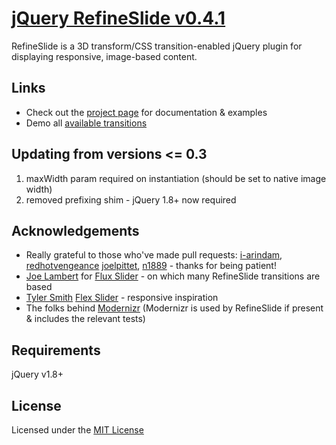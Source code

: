 [jQuery RefineSlide v0.4.1](http://alexdunphy.github.io/refineslide/demo.html)
=======================

RefineSlide is a 3D transform/CSS transition-enabled jQuery plugin for displaying responsive, image-based content.

Links
-----
* Check out the [project page](http://alexdunphy.github.io/refineslide/demo.html) for documentation & examples
* Demo all [available transitions](http://alexdunphy.github.io/refineslide/demo.html)


Updating from versions <= 0.3
-----
1. maxWidth param required on instantiation (should be set to native image width)
2. removed prefixing shim - jQuery 1.8+ now required


Acknowledgements
-----
* Really grateful to those who've made pull requests: [i-arindam](https://github.com/i-arindam), [redhotvengeance](https://github.com/redhotvengeance) [joelpittet](https://github.com/joelpittet), [n1889](https://github.com/n1889) - thanks for being patient!
* [Joe Lambert](http://blog.joelambert.co.uk/) for [Flux Slider](http://www.joelambert.co.uk/flux/) - on which many RefineSlide transitions are based
* [Tyler Smith](https://twitter.com/#!/mbmufffin) [Flex Slider](http://flex.madebymufffin.com/) - responsive inspiration
* The folks behind [Modernizr](http://www.modernizr.com) (Modernizr is used by RefineSlide if present &amp; includes the relevant tests)


Requirements
-----

jQuery v1.8+


License
-----

Licensed under the [MIT License](http://www.opensource.org/licenses/mit-license.php)
